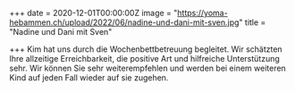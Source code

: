 +++
date = 2020-12-01T00:00:00Z
image = "https://yoma-hebammen.ch/upload/2022/06/nadine-und-dani-mit-sven.jpg"
title = "Nadine und Dani mit Sven"

+++
Kim hat uns durch die Wochenbettbetreuung begleitet. Wir schätzten Ihre allzeitige Erreichbarkeit, die positive Art und hilfreiche Unterstützung sehr. Wir können Sie sehr weiterempfehlen und werden bei einem weiteren Kind auf jeden Fall wieder auf sie zugehen.